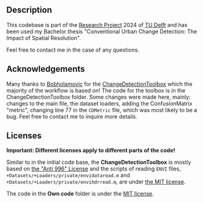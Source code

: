 ## Description
This codebase is part of the [Research Project](https://github.com/TU-Delft-CSE/Research-Project) 2024 of [TU Delft](https://https//github.com/TU-Delft-CSE) and has been used my Bachelor thesis "Conventional Urban Change Detection: The Impact of Spatial Resolution".

Feel free to contact me in the case of any questions.

## Acknowledgements
Many thanks to [Bobholamovic](https://github.com/Bobholamovic) for the [ChangeDetectionToolbox](https://github.com/Bobholamovic/ChangeDetectionToolbox) which the majority of the workflow is based on! The code for the toolbox is in the ChangeDetectionToolbox folder. Some changes were made here, mainly: changes to the main file, the dataset loaders, adding the ConfusionMatrix "metric", changing line 77 in the `CDMetric` file, which was most likely to be a bug. Feel free to contact me to inquire more details.

## Licenses
**Important: Different licenses apply to different parts of the code!**

Similar to in the initial code base, the **ChangeDetectionToolbox** is mostly based on [the "Anti 996" License](./LICENSE) and the scripts of reading `ENVI` files, `+Datasets/+Loaders/private/envidataread.m` and `+Datasets/+Loaders/private/envihdrread.m`, are under [the MIT license](./ChangeDetectionToolbox/+Datasets/+Loaders/private/LICENSE).

The code in the **Own code** folder is under the [MIT license](./LICENSE).